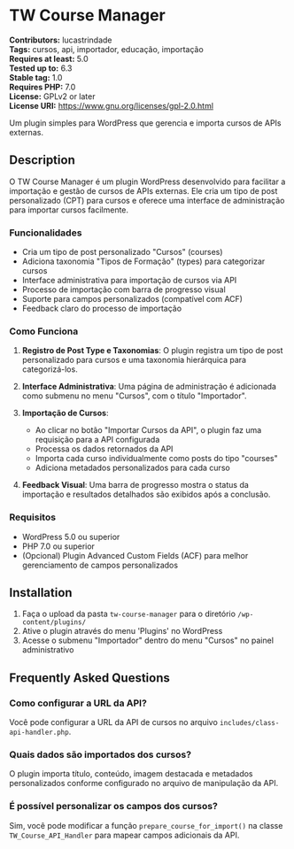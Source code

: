 # TW Course Manager

**Contributors:** lucastrindade  
**Tags:** cursos, api, importador, educação, importação  
**Requires at least:** 5.0  
**Tested up to:** 6.3  
**Stable tag:** 1.0  
**Requires PHP:** 7.0  
**License:** GPLv2 or later  
**License URI:** https://www.gnu.org/licenses/gpl-2.0.html

Um plugin simples para WordPress que gerencia e importa cursos de APIs externas.

## Description

O TW Course Manager é um plugin WordPress desenvolvido para facilitar a importação e gestão de cursos de APIs externas. Ele cria um tipo de post personalizado (CPT) para cursos e oferece uma interface de administração para importar cursos facilmente.

### Funcionalidades

* Cria um tipo de post personalizado "Cursos" (courses)
* Adiciona taxonomia "Tipos de Formação" (types) para categorizar cursos
* Interface administrativa para importação de cursos via API
* Processo de importação com barra de progresso visual
* Suporte para campos personalizados (compatível com ACF)
* Feedback claro do processo de importação

### Como Funciona

1. **Registro de Post Type e Taxonomias**: O plugin registra um tipo de post personalizado para cursos e uma taxonomia hierárquica para categorizá-los.

2. **Interface Administrativa**: Uma página de administração é adicionada como submenu no menu "Cursos", com o título "Importador".

3. **Importação de Cursos**: 
   * Ao clicar no botão "Importar Cursos da API", o plugin faz uma requisição para a API configurada
   * Processa os dados retornados da API
   * Importa cada curso individualmente como posts do tipo "courses"
   * Adiciona metadados personalizados para cada curso

4. **Feedback Visual**: Uma barra de progresso mostra o status da importação e resultados detalhados são exibidos após a conclusão.

### Requisitos

* WordPress 5.0 ou superior
* PHP 7.0 ou superior
* (Opcional) Plugin Advanced Custom Fields (ACF) para melhor gerenciamento de campos personalizados

## Installation

1. Faça o upload da pasta `tw-course-manager` para o diretório `/wp-content/plugins/`
2. Ative o plugin através do menu 'Plugins' no WordPress
3. Acesse o submenu "Importador" dentro do menu "Cursos" no painel administrativo

## Frequently Asked Questions

### Como configurar a URL da API?

Você pode configurar a URL da API de cursos no arquivo `includes/class-api-handler.php`.

### Quais dados são importados dos cursos?

O plugin importa título, conteúdo, imagem destacada e metadados personalizados conforme configurado no arquivo de manipulação da API.

### É possível personalizar os campos dos cursos?

Sim, você pode modificar a função `prepare_course_for_import()` na classe `TW_Course_API_Handler` para mapear campos adicionais da API.
